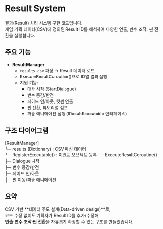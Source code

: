 # Result System

결과(Result) 처리 시스템 구현 코드입니다.  
게임 기획 데이터(CSV)에 정의된 Result ID를 해석하여 다양한 연출, 변수 조작, 씬 전환을 실행합니다.

## 주요 기능
- **ResultManager**
  - `results.csv` 파싱 → Result 데이터 로드
  - ExecuteResultCoroutine()으로 ID별 결과 실행
  - 지원 기능:
    - 대사 시작 (StartDialogue)
    - 변수 증감/반전
    - 페이드 인/아웃, 컷씬 연출
    - 씬 전환, 튜토리얼 점프
    - 퍼즐 애니메이션 실행 (IResultExecutable 인터페이스)

## 구조 다이어그램
[ResultManager]  
└─ results (Dictionary) : CSV 파싱 데이터  
└─ RegisterExecutable() : 이벤트 오브젝트  등록
└─ ExecuteResultCoroutine()  
   ├─ Dialogue 시작  
   ├─ 변수 증감/반전  
   ├─ 페이드 인/아웃  
   ├─ 씬 이동/퍼즐 애니메이션  

## 요약
CSV 기반 **데이터 주도 설계(Data-driven design)**로,  
코드 수정 없이도 기획자가 Result ID를 추가/수정해  
**연출·변수 조작·씬 전환**을 자유롭게 확장할 수 있는 구조를 만들었습니다.

